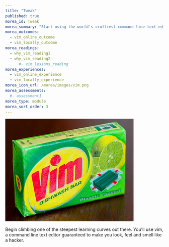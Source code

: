 ```yaml
---
title: "Tweak"
published: true
morea_id: Tweak
morea_summary: "Start using the world's cruftiest command line text editor"
morea_outcomes:
  - vim_online_outcome
  - vim_locally_outcome
morea_readings:
  - why_vim_reading1
  - why_vim_reading2
      #- vim_lessons_reading
morea_experiences:
  - vim_online_experience
  - vim_locally_experience
morea_icon_url: /morea/images/vim.png
morea_assessments:
  #- assessment1
morea_type: module
morea_sort_order: 3
---
```

![](../../morea/images/vim.png)

Begin climbing one of the steepest learning curves out there. You'll use vim, a command line text editor guaranteed to make you look, feel and smell like a hacker.
